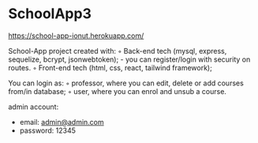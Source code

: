 # SchoolApp3
https://school-app-ionut.herokuapp.com/

School-App project created with:
◦ Back-end tech (mysql, express, sequelize, bcrypt, jsonwebtoken); - you can register/login with security on routes.
◦ Front-end tech (html, css, react, tailwind framework);

You can login as:
◦ professor, where you can edit, delete or add courses from/in database; 
◦ user, where you can enrol and unsub a course.

admin account: 
 - email: admin@admin.com
 - password: 12345
